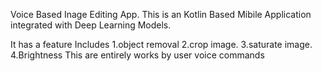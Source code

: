 Voice Based Inage Editing App.
This is an Kotlin Based Mibile Application integrated with Deep Learning Models.

It has a feature Includes 
    1.object removal 
    2.crop image.
    3.saturate image.
    4.Brightness 
This are entirely works by user voice commands 
